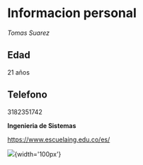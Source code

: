 # Informacion personal

_Tomas Suarez_  


## **Edad** 

21 años
## Telefono 

3182351742   


**Ingenieria de Sistemas**


https://www.escuelaing.edu.co/es/

![](https://github.githubassets.com/images/modules/logos_page/GitHub-Mark.png){width='100px'}
